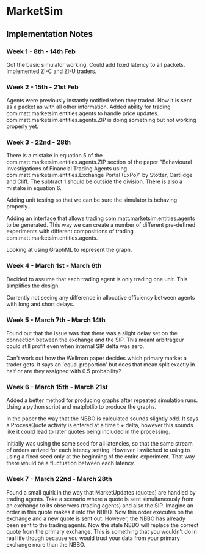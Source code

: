 # MarketSim

## Implementation Notes

### Week 1 - 8th - 14th Feb
Got the basic simulator working. Could add fixed latency to all packets. Implemented ZI-C and ZI-U traders. 
### Week 2 - 15th - 21st Feb
Agents were previously instantly notified when they traded. Now it is sent as a packet as with all other information. 
Added ability for trading com.matt.marketsim.entities.agents to handle price updates.
com.matt.marketsim.entities.agents.ZIP is doing something but not working properly yet.
### Week 3 - 22nd - 28th
There is a mistake in equation 5 of the com.matt.marketsim.entities.agents.ZIP section of the paper "Behavioural Investigations of Financial Trading 
Agents using com.matt.marketsim.entities.Exchange Portal (ExPo)" by Stotter, Cartlidge and Cliff. The subtract 1 should be outside the division.
There is also a mistake in equation 6. 

Adding unit testing so that we can be sure the simulator is behaving properly. 

Adding an interface that allows trading com.matt.marketsim.entities.agents to be generated. This way we can create a number of different pre-defined 
experiments with different compositions of trading com.matt.marketsim.entities.agents.

Looking at using GraphML to represent the graph.

### Week 4 - March 1st - March 6th
Decided to assume that each trading agent is only trading one unit. This simplifies the design. 

Currently not seeing any difference in allocative efficiency between agents with long and short delays. 

### Week 5 - March 7th - March 14th
Found out that the issue was that there was a slight delay set on the connection between the exchange and the SIP. This 
meant arbitrageur could still profit even when internal SIP delta was zero.

Can't work out how the Wellman paper decides which primary market a trader gets. It says an 'equal proportion' but does that mean split exactly in half
or are they assigned with 0.5 probability?

### Week 6 - March 15th - March 21st
Added a better method for producing graphs after repeated simulation runs. Using a python script and matplotlib to produce the graphs.

In the paper the way that the NBBO is calculated sounds slightly odd. It says a ProcessQuote activity is entered at a time
t + delta, however this sounds like it could lead to later quotes being included in the processing.

Initially was using the same seed for all latencies, so that the same stream of orders arrived for each latency setting. 
However I switched to using to using a fixed seed only at the beginning of the entire experiment. That way there would be 
a fluctuation between each latency.

### Week 7 - March 22nd - March 28th
Found a small quirk in the way that MarketUpdates (quotes) are handled by trading agents. Take a scenario where a quote is sent simultaneously
from an exchange to its observers (trading agents) and also the SIP. Imagine an order in this quote makes it into the NBBO.
Now this order executes on the exchange and a new quote is sent out. However, the NBBO has already been sent to the trading agents.
Now the stale NBBO will replace the correct quote from the primary exchange. This is something that you wouldn't do in real
life though because you would trust your data from your primary exchange more than the NBBO.